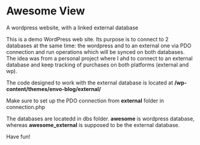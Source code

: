 # Awesome View
A wordpress website, with a linked external database

This is a demo WordPress web site. 
Its purpose is to connect to 2 databases at the same time: the wordpress and to an external one via PDO connection and run operations which will be synced on both databases.
The idea was from a personal project where I ahd to connect to an external database and keep tracking of purchases on both platforms (external and wp).

The code designed to work with the external database is located at <b>/wp-content/themes/envo-blog/external/</b>

Make sure to set up the PDO connection from <b>external</b> folder in connection.php 

The databases are locatedd in dbs folder. <b>awesome</b> is wordpress database, whereas <b>awesome_external</b> is supposed to be the external database.

Have fun!
